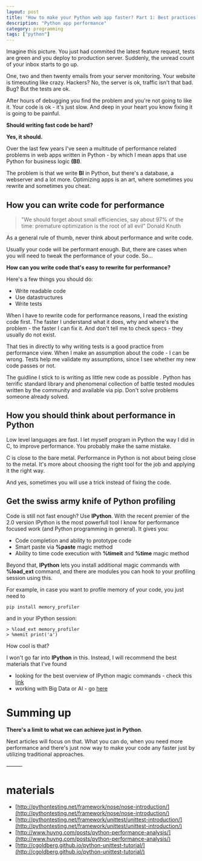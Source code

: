 ```yaml
---
layout: post
title: "How to make your Python web app faster? Part 1: Best practices and basic tools"
description: "Python app performance"
category: programming
tags: ["python"] 
---
```


Imagine this picture. You just had commited the latest feature request,
tests are green and you deploy to production server. Suddenly, the unread count of your inbox starts to go up. 

One, two and then twenty emails from your server monitoring. Your website is timeouting like crazy.
Hackers? No, the server is ok, traffic isn't that bad. 
Bug? But the tests are ok.

After hours of debugging you find the problem and you're not going to like it. Your code is ok - it's just slow.
And deep in your heart you know fixing it is going to be painful.

**Should writing fast code be hard?**

**Yes, it should.**

Over the last few years I've seen a multitude of performance related problems in web apps written in Python - by which I mean apps that use Python for business logic **(BI)**. 

The problem is that we write **BI** in Python, but there's a database, a webserver and a lot more. Optimizing apps is an art, where sometimes you rewrite and sometimes you cheat.

## How you can write code for performance

> "We should forget about small efficiencies, say about 97% of the time: premature optimization is the root of all evil" Donald Knuth

As a general rule of thumb, never think about performance and write code. 

Usually your code will be performant enough. But, there are cases when you will need to tweak the performance of your code. So…

**How can you write code that's easy to rewrite for performance?**
 
Here's a few things you should do:

- Write readable code 
- Use datastructures  
- Write tests

When I have to rewrite code for performance reasons, I read the existing code first. The faster I understand what it does, why and where's the problem - the faster I can fix it.  And don't tell me to check specs - they usually do not exist.

That ties in directly to why writing tests is a good practice from performance view. When I make an assumption about the code  - I can be wrong. Tests help me validate my assumptions, since I see whether my new code passes or not.

The guidline I stick to is writing as little new code as possible . Python has terrific standard library and phenomenal collection of battle tested modules written by the community and available via pip.  Don't solve problems someone already solved.


## How you should think about performance in Python

Low level languages are fast. I let myself program in Python the way I did in C, to improve performance. You probably make the same mistake.

C is close to the bare metal. Performance in Python is not about being close to the metal. It's more about choosing the right tool for the job and applying it the right way.

And yes, sometimes you will use a trick instead of fixing the code.

## Get the swiss army knife of Python profiling

Code is still not fast enough? Use **IPython**. With the recent premier of the 2.0
version IPython is the most powerfull tool I know for performance focused work (and Python programming in general). 
It gives you:

- Code completion and ability to prototype code
- Smart paste via **%paste** magic method
- Ability to time code execution with **%timeit**  and **%time** magic method

Beyond that, **IPython** lets you install additional magic commands with **%load_ext** command, and there are modules you can hook to your profiling session using this.

For example, in case you want to profile memory of your code, you just need to 
```
pip install memory_profiler
```

and in your IPython session:

```
> %load_ext memory_profiler
> %memit print('a')
```
How cool is that? 

I won't go far into **IPython** in this. Instead, I will recommend the best materials that I've found

- looking for the best overview of IPython magic commands - check this [link](http://pynash.org/2013/03/06/timing-and-profiling.html)
- working with Big Data or AI - go [here](http://scikit-learn.org/dev/developers/performance.html#profiling-python-code) 

# Summing up

**There's a limit to what we can achieve just in Python**. 

Next articles will focus on that. What you can do, when you need more performance and there's just now way to make your code any faster just by utilizing traditional approaches.




———
# materials


- [http://pythontesting.net/framework/nose/nose-introduction/](http://pythontesting.net/framework/nose/nose-introduction/)
- [http://pythontesting.net/framework/unittest/unittest-introduction/](http://pythontesting.net/framework/unittest/unittest-introduction/)
- [http://www.huyng.com/posts/python-performance-analysis/](http://www.huyng.com/posts/python-performance-analysis/)
- [http://cgoldberg.github.io/python-unittest-tutorial/](http://cgoldberg.github.io/python-unittest-tutorial/)
